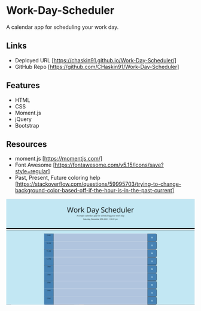 # Work-Day-Scheduler
A calendar app for scheduling your work day.

## Links
* Deployed URL [https://chaskin91.github.io/Work-Day-Scheduler/]
* GitHub Repo [https://github.com/CHaskin91/Work-Day-Scheduler]

## Features
* HTML
* CSS
* Moment.js
* jQuery
* Bootstrap

## Resources
* moment.js [https://momentjs.com/]
* Font Awesome [https://fontawesome.com/v5.15/icons/save?style=regular]
* Past, Present, Future coloring help [https://stackoverflow.com/questions/59995703/trying-to-change-background-color-based-off-if-the-hour-is-in-the-past-current]

![image](https://github.com/CHaskin91/Work-Day-Scheduler/blob/main/assets/images/Header_Screenshot.PNG)
![image](https://github.com/CHaskin91/Work-Day-Scheduler/blob/main/assets/images/body_screenshot.PNG)